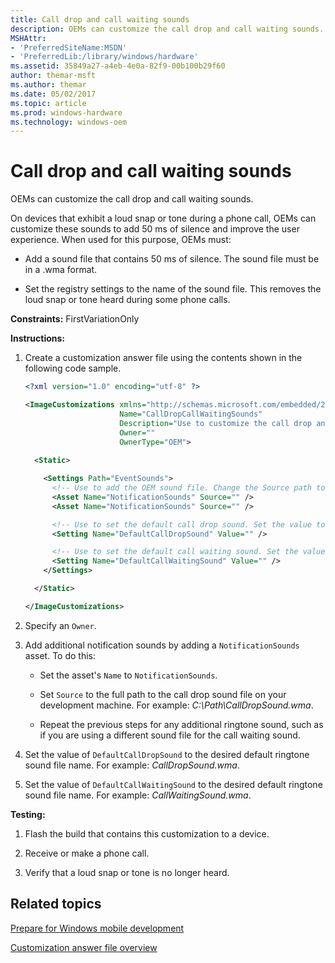 ```yaml
---
title: Call drop and call waiting sounds
description: OEMs can customize the call drop and call waiting sounds.
MSHAttr:
- 'PreferredSiteName:MSDN'
- 'PreferredLib:/library/windows/hardware'
ms.assetid: 35849a27-a4eb-4e0a-82f9-00b100b29f60
author: themar-msft
ms.author: themar
ms.date: 05/02/2017
ms.topic: article
ms.prod: windows-hardware
ms.technology: windows-oem
---
```


# Call drop and call waiting sounds


OEMs can customize the call drop and call waiting sounds.

On devices that exhibit a loud snap or tone during a phone call, OEMs can customize these sounds to add 50 ms of silence and improve the user experience. When used for this purpose, OEMs must:

-   Add a sound file that contains 50 ms of silence. The sound file must be in a .wma format.

-   Set the registry settings to the name of the sound file. This removes the loud snap or tone heard during some phone calls.

<a href="" id="constraints---firstvariationonly"></a>**Constraints:** FirstVariationOnly  

<a href="" id="instructions-"></a>**Instructions:**  
1.  Create a customization answer file using the contents shown in the following code sample.

    ```XML
    <?xml version="1.0" encoding="utf-8" ?>

    <ImageCustomizations xmlns="http://schemas.microsoft.com/embedded/2004/10/ImageUpdate"  
                         Name="CallDropCallWaitingSounds"  
                         Description="Use to customize the call drop and call waiting sounds."  
                         Owner=""  
                         OwnerType="OEM"> 
      
      <Static>  

        <Settings Path="EventSounds">  
          <!-- Use to add the OEM sound file. Change the Source path to poitn to the location and file name of the .wma sound file. -->
          <Asset Name="NotificationSounds" Source="" />
          <Asset Name="NotificationSounds" Source="" />

          <!-- Use to set the default call drop sound. Set the value to the file name of the sound file. -->
          <Setting Name="DefaultCallDropSound" Value="" /> 

          <!-- Use to set the default call waiting sound. Set the value to the file name of the sound file. -->
          <Setting Name="DefaultCallWaitingSound" Value="" /> 
        </Settings>  

      </Static>

    </ImageCustomizations>
    ```

2.  Specify an `Owner`.

3.  Add additional notification sounds by adding a `NotificationSounds` asset. To do this:

    -   Set the asset's `Name` to `NotificationSounds`.

    -   Set `Source` to the full path to the call drop sound file on your development machine. For example: *C:\\Path\\CallDropSound.wma*.

    -   Repeat the previous steps for any additional ringtone sound, such as if you are using a different sound file for the call waiting sound.

4.  Set the value of `DefaultCallDropSound` to the desired default ringtone sound file name. For example: *CallDropSound.wma*.

5.  Set the value of `DefaultCallWaitingSound` to the desired default ringtone sound file name. For example: *CallWaitingSound.wma*.

<a href="" id="testing-"></a>**Testing:**  
1.  Flash the build that contains this customization to a device.

2.  Receive or make a phone call.

3.  Verify that a loud snap or tone is no longer heard.

## Related topics

[Prepare for Windows mobile development](https://docs.microsoft.com/en-us/windows-hardware/manufacture/mobile/preparing-for-windows-mobile-development)

[Customization answer file overview](https://docs.microsoft.com/en-us/windows-hardware/customize/mobile/mcsf/customization-answer-file)
